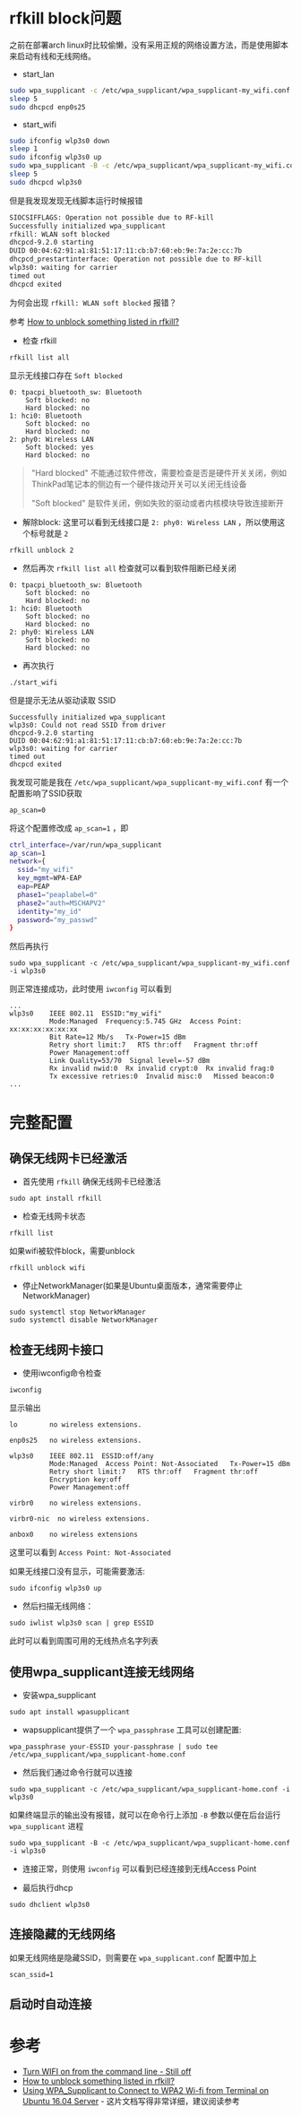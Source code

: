 # rfkill block问题

之前在部署arch linux时比较偷懒，没有采用正规的网络设置方法，而是使用脚本来启动有线和无线网络。

* start_lan

```bash
sudo wpa_supplicant -c /etc/wpa_supplicant/wpa_supplicant-my_wifi.conf -D wired -i enp0s25 &
sleep 5
sudo dhcpcd enp0s25
```

* start_wifi

```bash
sudo ifconfig wlp3s0 down
sleep 1
sudo ifconfig wlp3s0 up
sudo wpa_supplicant -B -c /etc/wpa_supplicant/wpa_supplicant-my_wifi.conf -i wlp3s0
sleep 5
sudo dhcpcd wlp3s0
```

但是我发现发现无线脚本运行时候报错

```bash
SIOCSIFFLAGS: Operation not possible due to RF-kill
Successfully initialized wpa_supplicant
rfkill: WLAN soft blocked
dhcpcd-9.2.0 starting
DUID 00:04:62:91:a1:81:51:17:11:cb:b7:60:eb:9e:7a:2e:cc:7b
dhcpcd_prestartinterface: Operation not possible due to RF-kill
wlp3s0: waiting for carrier
timed out
dhcpcd exited
```

为何会出现 `rfkill: WLAN soft blocked` 报错？

参考 [How to unblock something listed in rfkill?](https://askubuntu.com/questions/98702/how-to-unblock-something-listed-in-rfkill)

- 检查 rfkill

```
rfkill list all
```

显示无线接口存在 `Soft blocked`

```
0: tpacpi_bluetooth_sw: Bluetooth
	Soft blocked: no
	Hard blocked: no
1: hci0: Bluetooth
	Soft blocked: no
	Hard blocked: no
2: phy0: Wireless LAN
	Soft blocked: yes
	Hard blocked: no
```

> "Hard blocked" 不能通过软件修改，需要检查是否是硬件开关关闭，例如ThinkPad笔记本的侧边有一个硬件拨动开关可以关闭无线设备
>
> "Soft blocked" 是软件关闭，例如失败的驱动或者内核模块导致连接断开

- 解除block: 这里可以看到无线接口是 `2: phy0: Wireless LAN` ，所以使用这个标号就是 `2`

```
rfkill unblock 2
```

- 然后再次 `rfkill list all` 检查就可以看到软件阻断已经关闭

```
0: tpacpi_bluetooth_sw: Bluetooth
	Soft blocked: no
	Hard blocked: no
1: hci0: Bluetooth
	Soft blocked: no
	Hard blocked: no
2: phy0: Wireless LAN
	Soft blocked: no
	Hard blocked: no
```

- 再次执行

```
./start_wifi
```

但是提示无法从驱动读取 SSID

```
Successfully initialized wpa_supplicant
wlp3s0: Could not read SSID from driver
dhcpcd-9.2.0 starting
DUID 00:04:62:91:a1:81:51:17:11:cb:b7:60:eb:9e:7a:2e:cc:7b
wlp3s0: waiting for carrier
timed out
dhcpcd exited
```

我发现可能是我在 `/etc/wpa_supplicant/wpa_supplicant-my_wifi.conf` 有一个配置影响了SSID获取

```
ap_scan=0
```

将这个配置修改成 `ap_scan=1` ，即

```bash
ctrl_interface=/var/run/wpa_supplicant
ap_scan=1
network={
  ssid="my_wifi"
  key_mgmt=WPA-EAP
  eap=PEAP
  phase1="peaplabel=0"
  phase2="auth=MSCHAPV2"
  identity="my_id"
  password="my_passwd"
}
```

然后再执行

```
sudo wpa_supplicant -c /etc/wpa_supplicant/wpa_supplicant-my_wifi.conf -i wlp3s0
```

则正常连接成功，此时使用 `iwconfig` 可以看到

```
...
wlp3s0    IEEE 802.11  ESSID:"my_wifi"
          Mode:Managed  Frequency:5.745 GHz  Access Point: xx:xx:xx:xx:xx:xx
          Bit Rate=12 Mb/s   Tx-Power=15 dBm
          Retry short limit:7   RTS thr:off   Fragment thr:off
          Power Management:off
          Link Quality=53/70  Signal level=-57 dBm
          Rx invalid nwid:0  Rx invalid crypt:0  Rx invalid frag:0
          Tx excessive retries:0  Invalid misc:0   Missed beacon:0
...
```



# 完整配置

## 确保无线网卡已经激活

* 首先使用 `rfkill` 确保无线网卡已经激活

```
sudo apt install rfkill
```

* 检查无线网卡状态

```
rfkill list
```

如果wifi被软件block，需要unblock

```
rfkill unblock wifi
```

* 停止NetworkManager(如果是Ubuntu桌面版本，通常需要停止NetworkManager)

```
sudo systemctl stop NetworkManager
sudo systemctl disable NetworkManager
```

## 检查无线网卡接口

* 使用iwconfig命令检查

```
iwconfig
```

显示输出

```
lo        no wireless extensions.

enp0s25   no wireless extensions.

wlp3s0    IEEE 802.11  ESSID:off/any
          Mode:Managed  Access Point: Not-Associated   Tx-Power=15 dBm
          Retry short limit:7   RTS thr:off   Fragment thr:off
          Encryption key:off
          Power Management:off

virbr0    no wireless extensions.

virbr0-nic  no wireless extensions.

anbox0    no wireless extensions
```

这里可以看到 `Access Point: Not-Associated`

如果无线接口没有显示，可能需要激活:

```
sudo ifconfig wlp3s0 up
```

* 然后扫描无线网络：

```
sudo iwlist wlp3s0 scan | grep ESSID
```

此时可以看到周围可用的无线热点名字列表

## 使用wpa_supplicant连接无线网络

* 安装wpa_supplicant

```
sudo apt install wpasupplicant
```

*  wapsupplicant提供了一个 `wpa_passphrase` 工具可以创建配置:

```
wpa_passphrase your-ESSID your-passphrase | sudo tee /etc/wpa_supplicant/wpa_supplicant-home.conf
```

* 然后我们通过命令行就可以连接

```
sudo wpa_supplicant -c /etc/wpa_supplicant/wpa_supplicant-home.conf -i wlp3s0
```

如果终端显示的输出没有报错，就可以在命令行上添加 `-B` 参数以便在后台运行 `wpa_supplicant` 进程

```
sudo wpa_supplicant -B -c /etc/wpa_supplicant/wpa_supplicant-home.conf -i wlp3s0
```

* 连接正常，则使用 `iwconfig` 可以看到已经连接到无线Access Point

* 最后执行dhcp

```
sudo dhclient wlp3s0
```

## 连接隐藏的无线网络

如果无线网络是隐藏SSID，则需要在 `wpa_supplicant.conf` 配置中加上 

```
scan_ssid=1
```

## 启动时自动连接

# 参考

* [Turn WIFI on from the command line - Still off](https://www.raspberrypi.org/forums/viewtopic.php?t=206223)
* [How to unblock something listed in rfkill?](https://askubuntu.com/questions/98702/how-to-unblock-something-listed-in-rfkill)
* [Using WPA_Supplicant to Connect to WPA2 Wi-fi from Terminal on Ubuntu 16.04 Server](https://www.linuxbabe.com/command-line/ubuntu-server-16-04-wifi-wpa-supplicant) - 这片文档写得非常详细，建议阅读参考